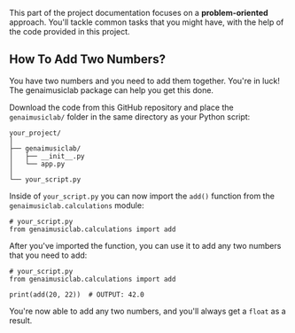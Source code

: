This part of the project documentation focuses on a
**problem-oriented** approach. You'll tackle common
tasks that you might have, with the help of the code
provided in this project.

## How To Add Two Numbers?

You have two numbers and you need to add them together.
You're in luck! The genaimusiclab package can help you
get this done.

Download the code from this GitHub repository and place
the `genaimusiclab/` folder in the same directory as your
Python script:

    your_project/
    │
    ├── genaimusiclab/
    │   ├── __init__.py
    │   └── app.py
    │
    └── your_script.py

Inside of `your_script.py` you can now import the
`add()` function from the `genaimusiclab.calculations`
module:

    # your_script.py
    from genaimusiclab.calculations import add

After you've imported the function, you can use it
to add any two numbers that you need to add:

    # your_script.py
    from genaimusiclab.calculations import add

    print(add(20, 22))  # OUTPUT: 42.0

You're now able to add any two numbers, and you'll
always get a `float` as a result.